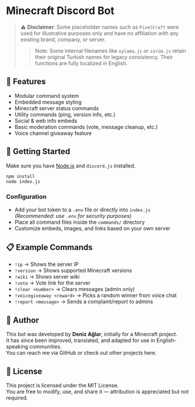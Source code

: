 # Minecraft Discord Bot 

> ⚠️ **Disclaimer**: Some placeholder names such as `PixelCraft` were used for illustrative purposes only and have no affiliation with any existing brand, company, or server.
> > Note: Some internal filenames like `oylama.js` or `sürüm.js` retain their original Turkish names for legacy consistency. Their functions are fully localized in English.

## 🔧 Features

- Modular command system  
- Embedded message styling  
- Minecraft server status commands  
- Utility commands (ping, version info, etc.)  
- Social & web info embeds  
- Basic moderation commands (vote, message cleanup, etc.)  
- Voice channel giveaway feature  

## 🚀 Getting Started

Make sure you have [Node.js](https://nodejs.org/) and `discord.js` installed.

```bash
npm install
node index.js
```

### Configuration

- Add your bot token to a `.env` file or directly into `index.js`  
  *(Recommended: use `.env` for security purposes)*  
- Place all command files inside the `commands/` directory  
- Customize embeds, images, and links based on your own server

## 📋 Example Commands

- `!ip` → Shows the server IP  
- `!version` → Shows supported Minecraft versions  
- `!wiki` → Shows server wiki  
- `!vote` → Vote link for the server  
- `!clear <number>` → Clears messages (admin only)  
- `!voicegiveaway <reward>` → Picks a random winner from voice chat  
- `!report <message>` → Sends a complaint/report to admins  

## 👤 Author

This bot was developed by **Deniz Ağlar**, initially for a Minecraft project.  
It has since been improved, translated, and adapted for use in English-speaking communities.  
You can reach me via GitHub or check out other projects here.

## 📄 License

This project is licensed under the MIT License.  
You are free to modify, use, and share it — attribution is appreciated but not required.
